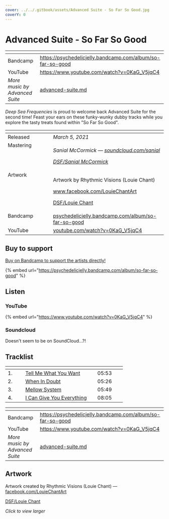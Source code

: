 ```yaml
---
cover: ../../.gitbook/assets/Advanced Suite - So Far So Good.jpg
coverY: 0
---
```


# Advanced Suite - So Far So Good

<table data-view="cards"><thead><tr><th></th><th data-hidden data-card-target data-type="content-ref"></th></tr></thead><tbody><tr><td>Bandcamp</td><td><a href="https://psychedelicjelly.bandcamp.com/album/so-far-so-good">https://psychedelicjelly.bandcamp.com/album/so-far-so-good</a></td></tr><tr><td>YouTube</td><td><a href="https://www.youtube.com/watch?v=0KaG_V5jqC4">https://www.youtube.com/watch?v=0KaG_V5jqC4</a></td></tr><tr><td><em>More music by Advanced Suite</em></td><td><a href="../../artists/musicians/advanced-suite.md">advanced-suite.md</a></td></tr></tbody></table>

_Deep Sea Frequencies_ is proud to welcome back Advanced Suite for the second time! Feast your ears on these funky-wunky dubby tracks while you explore the tasty treats found within "So Far So Good".

<table data-header-hidden><thead><tr><th width="128" valign="top"></th><th></th></tr></thead><tbody><tr><td valign="top">Released</td><td><em>March 5, 2021</em></td></tr><tr><td valign="top">Mastering</td><td><p><em>Sanial McCormick —</em> <a href="https://soundcloud.com/sanial"><em>soundcloud.com/sanial</em></a> </p><p><a href="../../artists/mastering/sanial-mccormick.md"><em>DSF/Sanial McCormick</em></a> </p></td></tr><tr><td valign="top">Artwork</td><td><p>Artwork by Rhythmic Visions (Louie Chant) </p><p><a href="https://www.facebook.com/LouieChantArt">www.facebook.com/LouieChantArt</a> </p><p><a href="../../artists/graphic/rhythmic-visions-louie-chant.md">DSF/Louie Chant</a> </p></td></tr><tr><td valign="top">Bandcamp</td><td><a href="https://psychedelicjelly.bandcamp.com/album/so-far-so-good">psychedelicjelly.bandcamp.com/album/so-far-so-good</a></td></tr><tr><td valign="top">YouTube</td><td><a href="https://www.youtube.com/watch?v=0KaG_V5jqC4">youtube.com/watch?v=0KaG_V5jqC4</a></td></tr></tbody></table>

## Buy to support

[Buy on Bandcamp to support the artists directly!](https://psychedelicjelly.bandcamp.com/album/so-far-so-good)&#x20;

{% embed url="https://psychedelicjelly.bandcamp.com/album/so-far-so-good" %}

## Listen

### YouTube

{% embed url="https://www.youtube.com/watch?v=0KaG_V5jqC4" %}

### Soundcloud

Doesn't seem to be on SoundCloud...?!

## Tracklist

<table data-header-hidden><thead><tr><th width="40"></th><th width="213"></th><th width="73"></th></tr></thead><tbody><tr><td>1.</td><td><a href="https://psychedelicjelly.bandcamp.com/track/tell-me-what-you-want">Tell Me What You Want</a> </td><td>05:53</td></tr><tr><td>2.</td><td><a href="https://psychedelicjelly.bandcamp.com/track/when-in-doubt">When In Doubt</a> </td><td>05:26</td></tr><tr><td>3.</td><td><a href="https://psychedelicjelly.bandcamp.com/track/mellow-system">Mellow System</a> </td><td>05:49</td></tr><tr><td>4.</td><td><a href="https://psychedelicjelly.bandcamp.com/track/i-can-give-you-everything">I Can Give You Everything</a> </td><td>08:05</td></tr></tbody></table>

<table data-view="cards"><thead><tr><th></th><th data-hidden data-card-target data-type="content-ref"></th></tr></thead><tbody><tr><td>Bandcamp</td><td><a href="https://psychedelicjelly.bandcamp.com/album/so-far-so-good">https://psychedelicjelly.bandcamp.com/album/so-far-so-good</a></td></tr><tr><td>YouTube</td><td><a href="https://www.youtube.com/watch?v=0KaG_V5jqC4">https://www.youtube.com/watch?v=0KaG_V5jqC4</a></td></tr><tr><td><em>More music by Advanced Suite</em></td><td><a href="../../artists/musicians/advanced-suite.md">advanced-suite.md</a></td></tr></tbody></table>

## Artwork

Artwork created by Rhythmic Visions (Louie Chant) — [facebook.com/LouieChantArt](https://www.facebook.com/LouieChantArt)&#x20;

[DSF/Louie Chant](../../artists/graphic/rhythmic-visions-louie-chant.md)&#x20;

_Click to view larger_

<figure><img src="../../.gitbook/assets/Advanced Suite - So Far So Good.jpg" alt=""><figcaption></figcaption></figure>
